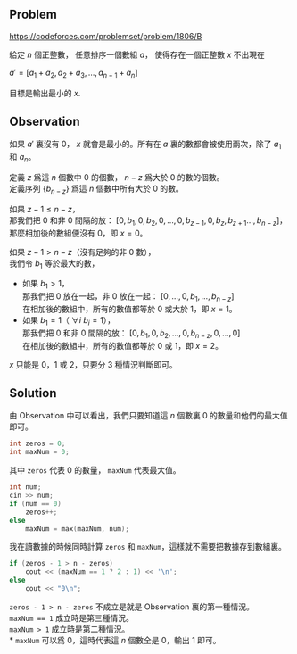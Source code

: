 ## **Problem**

https://codeforces.com/problemset/problem/1806/B

給定 $n$ 個正整數， 任意排序一個數組 $a$， 使得存在一個正整數 $x$ 不出現在

$a'=[a_1+a_2,a_2+a_3,\dotsc,a_{n-1}+a_n]$

目標是輸出最小的 $x$.

## **Observation**

如果 $a'$ 裏沒有 0， $x$ 就會是最小的。所有在 $a$ 裏的數都會被使用兩次，除了 $a_1$ 和 $a_n$。

定義 $z$ 爲這 $n$ 個數中 0 的個數， $n-z$ 爲大於 0 的數的個數。<br>
定義序列 $\{b_{n-z}\}$ 爲這 $n$ 個數中所有大於 0 的數。

如果 $z-1\le n-z$，<br>
那我們把 0 和非 0 間隔的放： $[0,b_1,0,b_2,0,\dotsc,0,b_{z-1},0,b_z,b_{z+1}\dotsc,b_{n-z}]$，<br>
那麼相加後的數組便沒有 0，即 $x=0$。

如果 $z-1>n-z$（沒有足夠的非 0 數），<br>
我們令 $b_1$ 等於最大的數，
* 如果 $b_1>1$，<br>
  那我們把 0 放在一起，非 0 放在一起： $[0,\dotsc,0,b_1,\dotsc,b_{n-z}]$<br>
  在相加後的數組中，所有的數值都等於 0 或大於 1，即 $x=1$。
* 如果 $b_1=1$（ $\forall i~b_i=1$），<br>
  那我們把 0 和非 0 間隔的放： $[0,b_1,0,b_2,\dotsc,0,b_{n-z},0,\dotsc,0]$<br>
  在相加後的數組中，所有的數值都等於 0 或 1，即 $x=2$。

$x$ 只能是 0，1 或 2，只要分 3 種情況判斷即可。

## **Solution**

由 Observation 中可以看出，我們只要知道這 $n$ 個數裏 0 的數量和他們的最大值即可。
```cpp
int zeros = 0;
int maxNum = 0;
```
其中 `zeros` 代表 0 的數量， `maxNum` 代表最大值。
```cpp
int num;
cin >> num;
if (num == 0)
    zeros++;
else
    maxNum = max(maxNum, num);
```
我在讀數據的時候同時計算 `zeros` 和 `maxNum`，這樣就不需要把數據存到數組裏。
```cpp
if (zeros - 1 > n - zeros)
    cout << (maxNum == 1 ? 2 : 1) << '\n';
else
    cout << "0\n";
```
`zeros - 1 > n - zeros` 不成立是就是 Observation 裏的第一種情況。<br>
`maxNum == 1` 成立時是第三種情況。<br>
`maxNum > 1` 成立時是第二種情況。<br>
\* `maxNum` 可以爲 0，這時代表這 $n$ 個數全是 0，輸出 1 即可。